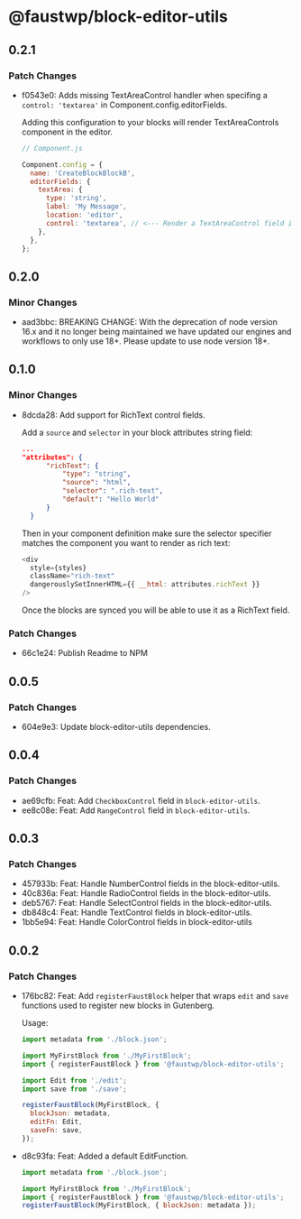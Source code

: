 # @faustwp/block-editor-utils

## 0.2.1

### Patch Changes

- f0543e0: Adds missing TextAreaControl handler when specifing a `control: 'textarea'` in Component.config.editorFields.

  Adding this configuration to your blocks will render TextAreaControls component in the editor.

  ```js
  // Component.js

  Component.config = {
    name: 'CreateBlockBlockB',
    editorFields: {
      textArea: {
        type: 'string',
        label: 'My Message',
        location: 'editor',
        control: 'textarea', // <--- Render a TextAreaControl field in the Gutenberg editor
      },
    },
  };
  ```

## 0.2.0

### Minor Changes

- aad3bbc: BREAKING CHANGE: With the deprecation of node version 16.x and it no longer being maintained we have updated our engines and workflows to only use 18+. Please update to use node version 18+.

## 0.1.0

### Minor Changes

- 8dcda28: Add support for RichText control fields.

  Add a `source` and `selector` in your block attributes string field:

  ```json
  ...
  "attributes": {
  		"richText": {
  			"type": "string",
  			"source": "html",
  			"selector": ".rich-text",
  			"default": "Hello World"
  		}
  	}
  ```

  Then in your component definition make sure the selector specifier matches the component you want to render as rich text:

  ```js
  <div
    style={styles}
    className="rich-text"
    dangerouslySetInnerHTML={{ __html: attributes.richText }}
  />
  ```

  Once the blocks are synced you will be able to use it as a RichText field.

### Patch Changes

- 66c1e24: Publish Readme to NPM

## 0.0.5

### Patch Changes

- 604e9e3: Update block-editor-utils dependencies.

## 0.0.4

### Patch Changes

- ae69cfb: Feat: Add `CheckboxControl` field in `block-editor-utils`.
- ee8c08e: Feat: Add `RangeControl` field in `block-editor-utils`.

## 0.0.3

### Patch Changes

- 457933b: Feat: Handle NumberControl fields in the block-editor-utils.
- 40c836a: Feat: Handle RadioControl fields in the block-editor-utils.
- deb5767: Feat: Handle SelectControl fields in the block-editor-utils.
- db848c4: Feat: Handle TextControl fields in block-editor-utils.
- 1bb5e94: Feat: Handle ColorControl fields in block-editor-utils

## 0.0.2

### Patch Changes

- 176bc82: Feat: Add `registerFaustBlock` helper that wraps `edit` and `save` functions used to register new blocks in Gutenberg.

  Usage:

  ```js
  import metadata from './block.json';

  import MyFirstBlock from './MyFirstBlock';
  import { registerFaustBlock } from '@faustwp/block-editor-utils';

  import Edit from './edit';
  import save from './save';

  registerFaustBlock(MyFirstBlock, {
    blockJson: metadata,
    editFn: Edit,
    saveFn: save,
  });
  ```

- d8c93fa: Feat: Added a default EditFunction.

  ```js
  import metadata from './block.json';

  import MyFirstBlock from './MyFirstBlock';
  import { registerFaustBlock } from '@faustwp/block-editor-utils';
  registerFaustBlock(MyFirstBlock, { blockJson: metadata });
  ```
